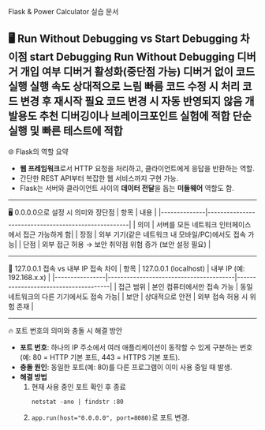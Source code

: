 Flask & Power Calculator 실습 문서

🖥 Run Without Debugging vs Start Debugging 차이점
                start Debugging         Run Without Debugging
디버거 개입 여부   디버거 활성화(중단점 가능)  디버거 없이 코드 실행
실행 속도          상대적으로 느림            빠름
코드 수정 시 처리   코드 변경 후 재시작 필요   코드 변경 시 자동 반영되지 않음
개발용도 추천       디버깅이나 브레이크포인트 실험에 적합   단순 실행 및 빠른 테스트에 적합
---

🌐 Flask의 역할 요약
- **웹 프레임워크**로서 HTTP 요청을 처리하고, 클라이언트에게 응답을 반환하는 역할.
- 간단한 REST API부터 복잡한 웹 서비스까지 구현 가능.
- Flask는 서버와 클라이언트 사이의 **데이터 전달**을 돕는 **미들웨어** 역할도 함.

---

🖥 0.0.0.0으로 설정 시 의미와 장단점
| 항목         | 내용                                                |
|--------------|-----------------------------------------------------|
| 의미         | 서버를 모든 네트워크 인터페이스에서 접근 가능하게 함|
| 장점         | 외부 기기(같은 네트워크 내 모바일/PC)에서도 접속 가능|
| 단점         | 외부 접근 허용 → 보안 취약점 위험 증가 (보안 설정 필요)          |


---

🔗 127.0.0.1 접속 vs 내부 IP 접속 차이
| 항목           | 127.0.0.1 (localhost)                 | 내부 IP (예: 192.168.x.x)           |
|----------------|----------------------------------------|--------------------------------------|
| 접근 범위       | 본인 컴퓨터에서만 접속 가능            | 동일 네트워크의 다른 기기에서도 접속 가능|
| 보안            | 상대적으로 안전                        | 외부 접속 허용 시 위험 존재          |

---

🔥 포트 번호의 의미와 충돌 시 해결 방안
- **포트 번호**: 하나의 IP 주소에서 여러 애플리케이션이 동작할 수 있게 구분하는 번호 (예: 80 = HTTP 기본 포트, 443 = HTTPS 기본 포트).
- **충돌 원인**: 동일한 포트(예: 80)를 다른 프로그램이 이미 사용 중일 때 발생.
- **해결 방법**
  1. 현재 사용 중인 포트 확인 후 종료
     ```
     netstat -ano | findstr :80
     ```
  2. `app.run(host="0.0.0.0", port=8080)`로 포트 변경.
